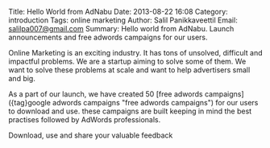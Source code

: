 Title: Hello World from AdNabu
Date: 2013-08-22 16:08
Category: introduction
Tags: online marketing
Author: Salil Panikkaveettil
Email: salilpa007@gmail.com
Summary: Hello world from AdNabu. Launch announcements and free adwords campaigns for our users.

Online Marketing is an exciting industry. It has tons of unsolved, difficult and impactful problems. We are a startup aiming to solve some of them. We want to solve these problems at scale and want to help advertisers small and big.

As a part of our launch, we have created 50 [free adwords campaigns]({tag}google adwords campaigns "free adwords campaigns") for our users to download and use. these campaigns are built keeping in mind the best practises followed by AdWords professionals. 

Download, use and share your valuable feedback
